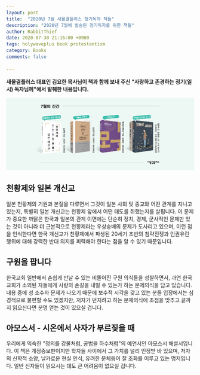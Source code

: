 ```yaml
---
layout: post
title:  "2020년 7월 새물결플러스 정기독자 책들"
description: "2020년 7월에 발송된 정기독자를 위한 책들"
author: RabbitThief
date: 2020-07-30 21:16:00 +0900
tags: holywaveplus book protestantism 
category: Books
comments: false

---
```




**새물결플러스 대표인 김요한 목사님이 책과 함께 보내 주신 "사랑하고 존경하는 정기(일시) 독자님께"에서 발췌한 내용입니다.**



![1](/assets/article_images/2020-07-30/1.jpg)



## 천황제와 일본 개신교

일본 천황제의 기원과 본질을 다루면서 그것이 일본 사회 및 종교와 어떤 관계를 지니고 있는지, 특별히 일본 개신교는 천황제 앞에서 어떤 태도를 취했는지를 살핍니다.  이 문제가 중요한 까닭은 한국과 일본의 관계 이면에는 단순히 정치, 경제, 군사적인 문제만 있는 것이 아니라 더 근본적으로 천황제라는 우상숭배의 문제가 도사리고 있으며, 이런 점을 인식한다면 한국 개신교가 천황제에서 파생된 20세기 초반의 침략전쟁과 인권유린 행위에 대해 강력한 반대 의지를 피력해야 한다는 점을 알 수 있기 때문입니다.



## 구원을 팝니다

한국교회 일반에서 손쉽게 만날 수 있는 비뚤어진 구원 의식들을 성찰하면서, 과연 한국교회가 소외된 자들에게 사랑의 손길을 내밀 수 있는가 하는 문제의식을 담고 있습니다.  내용 중에 성 소수자 문제가 나오기 때문에 보수적 시각을 갖고 있는 분들 입장에서는 심경적으로 불편할 수도 있겠지만, 저자가 던지려고 하는 문제의식에 초점을 맞추고 끝까지 읽으신다면 분명 얻는 것이 있으실 겁니다.



## 아모스서 - 시온에서 사자가 부르짖을 때

우리에게 익숙한 "정의를 강물처럼, 공법을 하수처럼"의 예언서인 아모스서 해설서입니다.  이 책은 개정증보판이지만 학자들 사이에서 그 가치를 널리 인정받 바 있으며, 저자의 신학적 소양, 날카로운 현실 인식, 유려한 문체등이 잘 조화를 이루고 있는 명저입니다.  일반 신자들이 읽으시는 데도 큰 어려움이 없으실 겁니다.
